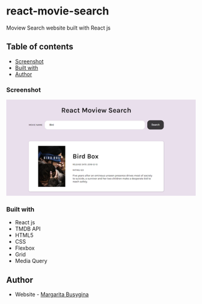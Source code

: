 # react-movie-search
Moview Search website built with React js



## Table of contents

  - [Screenshot](#screenshot)
  - [Built with](#built-with)
- [Author](#author)




### Screenshot

![](./capture1.PNG)



### Built with
- React js
- TMDB API
- HTML5
- CSS
- Flexbox
- Grid
- Media Query

## Author

- Website - [Margarita Busygina](https://festive-meninsky-f42b8d.netlify.app/)
